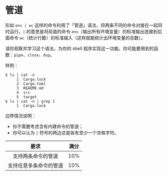 # 管道

形如 `env | wc` 这样的命令利用了「管道」语法，将两条不同的命令对接在一起同时运行。`|` 的意思是将前面的命令 `env`（输出所有环境变量）的标准输出连接到后面命令 `wc`（统计行数）的标准输入（这样就能统计出环境变量的总数）。

请你观察并学习这个语法，为你的 shell 程序实现这一功能。你可能要用到的函数：`pipe`、`close`、`dup`。

样例：

```shell
$ ls | cat -n
     1  Cargo.lock
     2  Cargo.toml
     3  README.md
     4  src
     5  target
$ ls | cat -n | grep 1
     1  Cargo.lock
```

边界情况说明：

- 你不需要考虑含有内建命令的管道；
- 你可以认为 `|` 符号的两边总是各有至少一个空格字符。

|          要求          | 满分 |
| :--------------------: | :--: |
|   支持两条命令的管道   | 10%  |
| 支持任意多条命令的管道 | 10%  |
